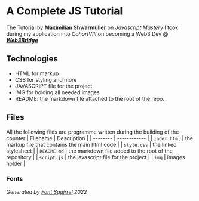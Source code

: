 # A Complete JS Tutorial

The Tutorial by **Maximilian Shwarmuller** on *Javascript Mastery* I took during my application into *CohortVIII* on becoming a Web3 Dev @ *[**Web3Bridge**](<https://web3bridge.ng/>)*

## Technologies

* HTML for markup
* CSS for styling and more
* JAVASCRIPT file for the project
* IMG for holding all needed images
* README: the markdown file attached to the root of the repo.

## Files

All the following files are programme written during the building of the counter
| Filename | Description |
| -------- | ------------ |
| `index.html` | the markup file that contains the main html code |
| `style.css` | the linked stylesheet |
| `README.md` | the markdown file added to the root of the repository |
| `script.js` | the javascript file for the project |
| `img` | images holder |

### Fonts

*Generated by [Font Squirrel](https://www.fontsquirrel.com) 2022*
